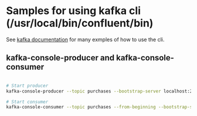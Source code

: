 # Samples for using kafka cli (/usr/local/bin/confluent/bin)

See [kafka documentation](https://kafka.apache.org/documentation/#basic_ops) for many exmples of how to use the cli.

## kafka-console-producer and kafka-console-consumer

```bash

# Start producer
kafka-console-producer --topic purchases --bootstrap-server localhost:29092

# Start consumer
kafka-console-consumer --topic purchases --from-beginning --bootstrap-server localhost:29092

```